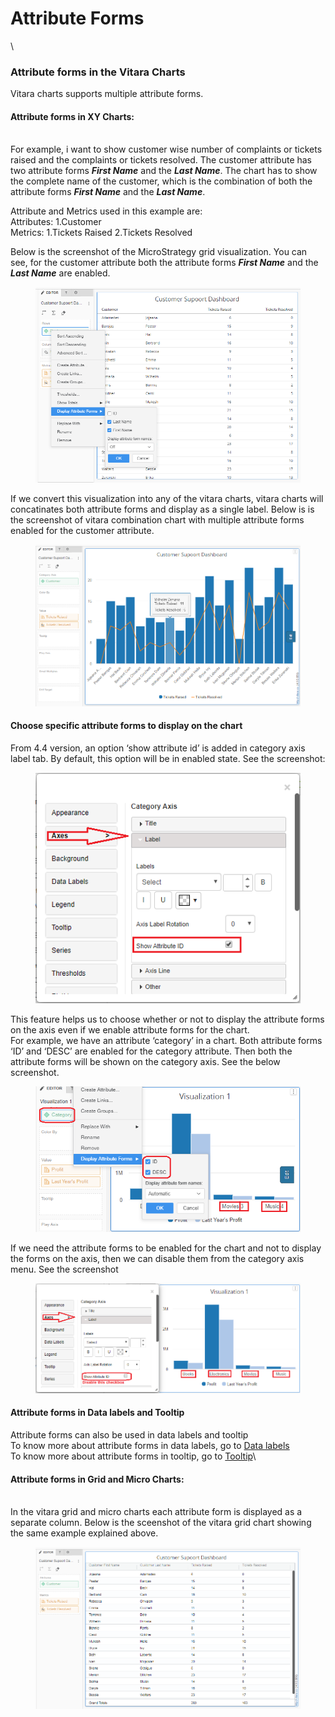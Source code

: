 # Attribute Forms

\


### Attribute forms in the Vitara Charts <a href="#attribute-forms-in-the-vitara-charts" id="attribute-forms-in-the-vitara-charts"></a>

Vitara charts supports multiple attribute forms.

#### Attribute forms in XY Charts: <a href="#attribute-forms-in-xy-charts" id="attribute-forms-in-xy-charts"></a>

\
For example, i want to show customer wise number of complaints or tickets raised and the complaints or tickets resolved. The customer attribute has two attribute forms _**First Name**_ and the _**Last Name**_. The chart has to show the complete name of the customer, which is the combination of both the attribute forms _**First Name**_ and the _**Last Name**_.

Attribute and Metrics used in this example are:\
Attributes: 1.Customer\
Metrics: 1.Tickets Raised 2.Tickets Resolved

Below is the screenshot of the MicroStrategy grid visualization. You can see, for the customer attribute both the attribute forms _**First Name**_ and the _**Last Name**_ are enabled.

<figure><img src="../.gitbook/assets/attributeForms1.png" alt=""><figcaption></figcaption></figure>

If we convert this visualization into any of the vitara charts, vitara charts will concatinates both attribute forms and display as a single label. Below is is the screenshot of vitara combination chart with multiple attribute forms enabled for the customer attribute.

<figure><img src="../.gitbook/assets/attributeForms2.png" alt=""><figcaption></figcaption></figure>

#### Choose specific attribute forms to display on the chart <a href="#choose-specific-attribute-forms-to-display-on-the-chart" id="choose-specific-attribute-forms-to-display-on-the-chart"></a>

From 4.4 version, an option ‘show attribute id’ is added in category axis label tab. By default, this option will be in enabled state. See the screenshot:

<figure><img src="../.gitbook/assets/Show_attr_id.png" alt=""><figcaption></figcaption></figure>

This feature helps us to choose whether or not to display the attribute forms on the axis even if we enable attribute forms for the chart.\
For example, we have an attribute ‘category’ in a chart. Both attribute forms ‘ID’ and ‘DESC’ are enabled for the category attribute. Then both the attribute forms will be shown on the category axis. See the below screenshot.

<figure><img src="../.gitbook/assets/Attr_forms_enabled.png" alt=""><figcaption></figcaption></figure>

If we need the attribute forms to be enabled for the chart and not to display the forms on the axis, then we can disable them from the category axis menu. See the screenshot

<figure><img src="../.gitbook/assets/Show_attr_id_uncheck.png" alt=""><figcaption></figcaption></figure>

#### Attribute forms in Data labels and Tooltip <a href="#attribute-forms-in-data-labels-and-tooltip" id="attribute-forms-in-data-labels-and-tooltip"></a>

Attribute forms can also be used in data labels and tooltip\
To know more about attribute forms in data labels, go to [Data labels](https://about/guideCommonFeatures/datalabelCustomization.html#attribute-forms-in-data-labels)\
To know more about attribute forms in tooltip, go to [Tooltip](https://about/guideCommonFeatures/tooltipCustomization.html#attribute-forms-in-tooltip)\


#### Attribute forms in Grid and Micro Charts: <a href="#attribute-forms-in-grid-and-micro-charts" id="attribute-forms-in-grid-and-micro-charts"></a>

\
In the vitara grid and micro charts each attribute form is displayed as a separate column. Below is the sceenshot of the vitara grid chart showing the same example explained above.

<figure><img src="../.gitbook/assets/attributeForms3.png" alt=""><figcaption></figcaption></figure>
